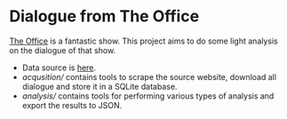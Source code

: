 # Dialogue from The Office

[The Office](https://www.imdb.com/title/tt0386676/) is a fantastic show. This project aims to do some light analysis on the dialogue of that show.

- Data source is [here](http://officequotes.net/).
- *acqusition/* contains tools to scrape the source website, download all dialogue and store it in a SQLite database.
- *analysis/* contains tools for performing various types of analysis and export the results to JSON.
